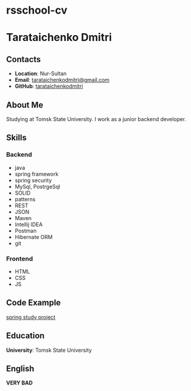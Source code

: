 # rsschool-cv
# __Tarataichenko Dmitri__


## Contacts
* __Location__: Nur-Sultan
* __Email__: tarataichenkodmitri@gmail.com
* __GitHub__: [tarataichenkodmitri](https://github.com/taratichenkodmitri)

## About Me
Studying at Tomsk State University. I work as a junior backend developer.

## Skills
### Backend
* java
* spring framework
* spring security
* MySql, PostrgeSql
* SOLID
* patterns
* REST
* JSON
* Maven
* Intellij IDEA
* Postman
* Hibernate ORM
* git
### Frontend
* HTML
* CSS
* JS
## Code Example
[spring study project](https://github.com/taratichenkodmitri/springlearnWithoutJPAandSpringBoot)
## Education
__University__: Tomsk State University
## English
__VERY BAD__